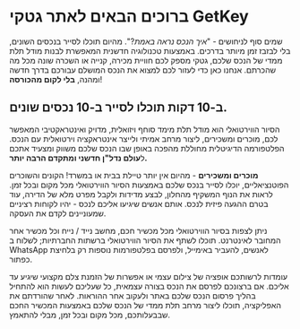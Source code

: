
# ברוכים הבאים לאתר גטקי GetKey

שמים סוף לניחושים - "*איך הנכס נראה באמת*?". מהיום תוכלו לסייר בנכסים השונים, בלי לבזבז זמן מיותר בדרכים. באמצעות טכנולוגיה חדשנית המאפשרת לבנות מודל תלת ממדי של הנכס שלכם, גטקי מספק לכם חוויית מכירה, קנייה או השכרה שונה מכל מה שהכרתם. אנחנו כאן כדי לעזור לכם למצוא את הנכס המושלם עבורכם בדרך חדשה ומהנה, **בלי לקום מהכורסה**! 

## ב-10 דקות תוכלו לסייר ב-10 נכסים שונים. 

הסיור הווירטואלי הוא מודל תלת מימד סוחף ויזואלית, מדויק ואינטראקטיבי המאפשר לכם, מוכרים ומשכירים, ליצור מרחב אמיתי ולייצר אינטראקציה וירטואלית עם הנכס. הפלטפורמה הדיגיטלית מחוללת מהפכה באופן שבו הנכס שלכם משווק ומצעיד אתכם ל**עולם נדל"ן חדשני ומתקדם הרבה יותר.**


**מוכרים ומשכירים** - מהיום אין יותר טיילת בבית או במשרד! הקונים והשוכרים הפוטנציאליים, יוכלו לסייר בנכס שלכם באמצעות הסיור הווירטואלי מכל מקום ובכל זמן. לראות את הנוף המשקיף מהחלון, לבצע מדידות ולקבל מפרט מלא של הדירה, עוד בטרם ההגעה פיזית לנכס. אותם אנשים שיגיעו אליכם לנכס - יהיו לקוחות רציניים שמעוניינים לקדם את העסקה. 


ניתן לצפות בסיור הווירטואלי מכל מכשיר חכם, מחשב נייד / נייח וכל מכשיר אחר המחובר לאינטרנט. תוכלו לשתף את הסיור הווירטואלי ברשתות החברתיות; לשלוח ב WhatsApp לאנשים, להעביר באימייל, ולפרסם בפלטפורמות נוספות רק בלחיצת כפתור.


עומדות לרשותכם אופציה של צילום עצמי או אפשרות של הזמנת צלם מקצועי שיגיע עד אליכם. אם ברצונכם לפרסם את הנכס בצורה עצמאית, כל שעליכם לעשות הוא להתחיל בהליך פרסום הנכס שלכם באתר ולעקוב אחר ההוראות. לאחר שהורדתם את האפליקציה, תוכלו ליצור מרחב תלת ממדי של הנכס שלכם באמצעות המכשיר החכם שבבעלותכם, מכל מקום ובכל זמן, מבלי להתאמץ. 



 

